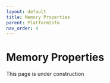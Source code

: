 ```yaml
---
layout: default
title: Memory Properties
parent: PlatformInfo
nav_order: 4
---
```


# Memory Properties

This page is under construction